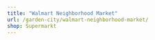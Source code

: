 ```yaml
---
title: "Walmart Neighborhood Market"
url: /garden-city/walmart-neighborhood-market/
shop: Supermarkt
---
```

